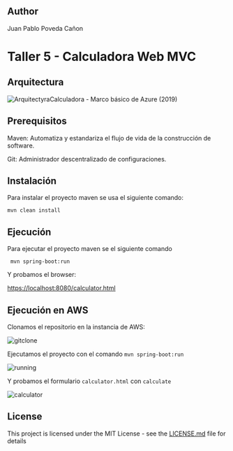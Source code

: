 ## Author

Juan Pablo Poveda Cañon

# Taller 5 - Calculadora Web MVC

## Arquitectura

![ArquitectyraCalculadora - Marco básico de Azure (2019)](https://github.com/juancanon1725/CalculatorWeb/assets/98672541/388e8b34-ac12-4716-af3f-e5e62e71f8b8)


## Prerequisitos

Maven: Automatiza y estandariza el flujo de vida de la construcción de software.

Git: Administrador descentralizado de configuraciones.

## Instalación

Para instalar el proyecto maven se usa el siguiente comando:

```
mvn clean install
```

## Ejecución

Para ejecutar el proyecto maven se el siguiente comando

```
 mvn spring-boot:run
```

Y probamos el browser:

[https://localhost:8080/calculator.html](https://localhost:8080/calculator.html)

## Ejecución en AWS

Clonamos el repositorio en la instancia de AWS:

![gitclone](https://github.com/juancanon1725/CalculatorWeb/assets/98672541/1171b49c-827a-49b4-83c4-6f978b9749a0)

Ejecutamos el proyecto con el comando `mvn spring-boot:run`

![running](https://github.com/juancanon1725/CalculatorWeb/assets/98672541/52db56e3-2ad9-4b57-915e-098b67380236)

Y probamos el formulario `calculator.html` con `calculate`

![calculator](https://github.com/juancanon1725/CalculatorWeb/assets/98672541/b4ba2756-f2d6-4117-8b09-e22790fc2513)

## License

This project is licensed under the MIT License - see the [LICENSE.md](LICENSE.md) file for details
